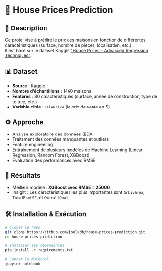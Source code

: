 # 🏡 House Prices Prediction

## 📌 Description
Ce projet vise à prédire le prix des maisons en fonction de différentes caractéristiques (surface, nombre de pièces, localisation, etc.).  
Il est basé sur le dataset Kaggle ["House Prices - Advanced Regression Techniques"](https://www.kaggle.com/competitions/house-prices-advanced-regression-techniques).

## 📊 Dataset
- **Source** : Kaggle  
- **Nombre d’échantillons** : 1460 maisons  
- **Features** : 80 caractéristiques (surface, année de construction, type de toiture, etc.)  
- **Variable cible** : `SalePrice` (le prix de vente en $)  

## ⚙️ Approche
- Analyse exploratoire des données (EDA)
- Traitement des données manquantes et outliers
- Feature engineering
- Entraînement de plusieurs modèles de Machine Learning (Linear Regression, Random Forest, XGBoost)
- Évaluation des performances avec RMSE

## 🚀 Résultats
- Meilleur modèle : **XGBoost avec RMSE = 25000**  
- Insight : Les caractéristiques les plus importantes sont `GrLivArea`, `TotalBsmtSF`, et `OverallQual`.  

## 🛠️ Installation & Exécution
```bash
# Cloner le repo
git clone https://github.com/joelkdb/house-prices-prediction.git
cd house-prices-prediction

# Installer les dépendances
pip install -r requirements.txt

# Lancer le Notebook
jupyter notebook
